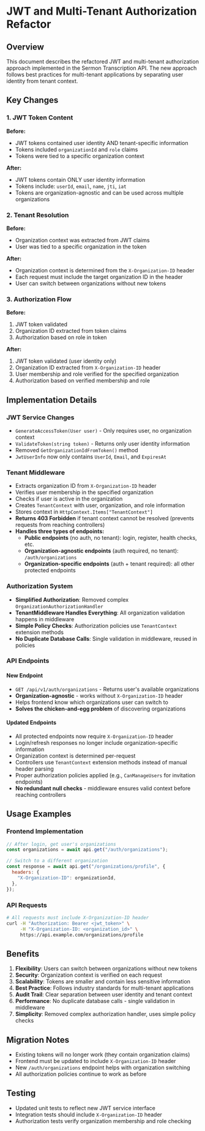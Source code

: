 # JWT and Multi-Tenant Authorization Refactor

## Overview

This document describes the refactored JWT and multi-tenant authorization approach implemented in the Sermon Transcription API. The new approach follows best practices for multi-tenant applications by separating user identity from tenant context.

## Key Changes

### 1. JWT Token Content

**Before:**

- JWT tokens contained user identity AND tenant-specific information
- Tokens included `organizationId` and `role` claims
- Tokens were tied to a specific organization context

**After:**

- JWT tokens contain ONLY user identity information
- Tokens include: `userId`, `email`, `name`, `jti`, `iat`
- Tokens are organization-agnostic and can be used across multiple organizations

### 2. Tenant Resolution

**Before:**

- Organization context was extracted from JWT claims
- User was tied to a specific organization in the token

**After:**

- Organization context is determined from the `X-Organization-ID` header
- Each request must include the target organization ID in the header
- User can switch between organizations without new tokens

### 3. Authorization Flow

**Before:**

1. JWT token validated
2. Organization ID extracted from token claims
3. Authorization based on role in token

**After:**

1. JWT token validated (user identity only)
2. Organization ID extracted from `X-Organization-ID` header
3. User membership and role verified for the specified organization
4. Authorization based on verified membership and role

## Implementation Details

### JWT Service Changes

- `GenerateAccessToken(User user)` - Only requires user, no organization context
- `ValidateToken(string token)` - Returns only user identity information
- Removed `GetOrganizationIdFromToken()` method
- `JwtUserInfo` now only contains `UserId`, `Email`, and `ExpiresAt`

### Tenant Middleware

- Extracts organization ID from `X-Organization-ID` header
- Verifies user membership in the specified organization
- Checks if user is active in the organization
- Creates `TenantContext` with user, organization, and role information
- Stores context in `HttpContext.Items["TenantContext"]`
- **Returns 403 Forbidden** if tenant context cannot be resolved (prevents requests from reaching controllers)
- **Handles three types of endpoints:**
  - **Public endpoints** (no auth, no tenant): login, register, health checks, etc.
  - **Organization-agnostic endpoints** (auth required, no tenant): `/auth/organizations`
  - **Organization-specific endpoints** (auth + tenant required): all other protected endpoints

### Authorization System

- **Simplified Authorization**: Removed complex `OrganizationAuthorizationHandler`
- **TenantMiddleware Handles Everything**: All organization validation happens in middleware
- **Simple Policy Checks**: Authorization policies use `TenantContext` extension methods
- **No Duplicate Database Calls**: Single validation in middleware, reused in policies

### API Endpoints

#### New Endpoint

- `GET /api/v1/auth/organizations` - Returns user's available organizations
- **Organization-agnostic** - works without `X-Organization-ID` header
- Helps frontend know which organizations user can switch to
- **Solves the chicken-and-egg problem** of discovering organizations

#### Updated Endpoints

- All protected endpoints now require `X-Organization-ID` header
- Login/refresh responses no longer include organization-specific information
- Organization context is determined per-request
- Controllers use `TenantContext` extension methods instead of manual header parsing
- Proper authorization policies applied (e.g., `CanManageUsers` for invitation endpoints)
- **No redundant null checks** - middleware ensures valid context before reaching controllers

## Usage Examples

### Frontend Implementation

```javascript
// After login, get user's organizations
const organizations = await api.get("/auth/organizations");

// Switch to a different organization
const response = await api.get("/organizations/profile", {
  headers: {
    "X-Organization-ID": organizationId,
  },
});
```

### API Requests

```bash
# All requests must include X-Organization-ID header
curl -H "Authorization: Bearer <jwt_token>" \
     -H "X-Organization-ID: <organization_id>" \
     https://api.example.com/organizations/profile
```

## Benefits

1. **Flexibility**: Users can switch between organizations without new tokens
2. **Security**: Organization context is verified on each request
3. **Scalability**: Tokens are smaller and contain less sensitive information
4. **Best Practice**: Follows industry standards for multi-tenant applications
5. **Audit Trail**: Clear separation between user identity and tenant context
6. **Performance**: No duplicate database calls - single validation in middleware
7. **Simplicity**: Removed complex authorization handler, uses simple policy checks

## Migration Notes

- Existing tokens will no longer work (they contain organization claims)
- Frontend must be updated to include `X-Organization-ID` header
- New `/auth/organizations` endpoint helps with organization switching
- All authorization policies continue to work as before

## Testing

- Updated unit tests to reflect new JWT service interface
- Integration tests should include `X-Organization-ID` header
- Authorization tests verify organization membership and role checking
